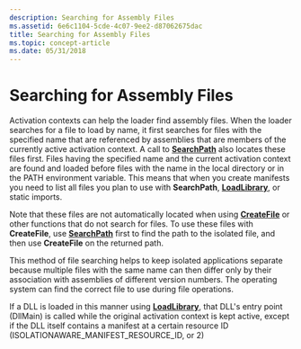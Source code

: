```yaml
---
description: Searching for Assembly Files
ms.assetid: 6e6c1104-5cde-4c07-9ee2-d87062675dac
title: Searching for Assembly Files
ms.topic: concept-article
ms.date: 05/31/2018
---
```


# Searching for Assembly Files

Activation contexts can help the loader find assembly files. When the loader searches for a file to load by name, it first searches for files with the specified name that are referenced by assemblies that are members of the currently active activation context. A call to [**SearchPath**](/windows/desktop/api/processenv/nf-processenv-searchpathw) also locates these files first. Files having the specified name and the current activation context are found and loaded before files with the name in the local directory or in the PATH environment variable. This means that when you create manifests you need to list all files you plan to use with **SearchPath**, [**LoadLibrary**](/windows/desktop/api/libloaderapi/nf-libloaderapi-loadlibrarya), or static imports.

Note that these files are not automatically located when using [**CreateFile**](/windows/desktop/api/fileapi/nf-fileapi-createfilea) or other functions that do not search for files. To use these files with **CreateFile**, use [**SearchPath**](/windows/desktop/api/processenv/nf-processenv-searchpathw) first to find the path to the isolated file, and then use **CreateFile** on the returned path.

This method of file searching helps to keep isolated applications separate because multiple files with the same name can then differ only by their association with assemblies of different version numbers. The operating system can find the correct file to use during file operations.

If a DLL is loaded in this manner using [**LoadLibrary**](/windows/desktop/api/libloaderapi/nf-libloaderapi-loadlibrarya), that DLL's entry point (DllMain) is called while the original activation context is kept active, except if the DLL itself contains a manifest at a certain resource ID (ISOLATIONAWARE\_MANIFEST\_RESOURCE\_ID, or 2)

 

 
